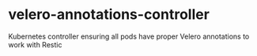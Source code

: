 # velero-annotations-controller
Kubernetes controller ensuring all pods have proper Velero annotations to work with Restic
